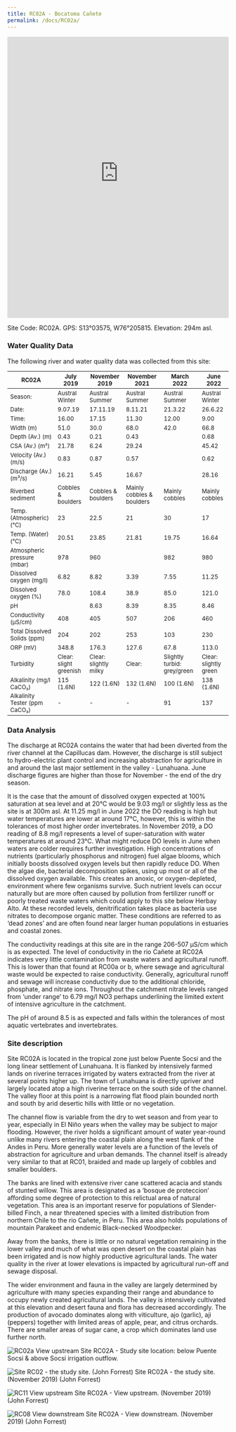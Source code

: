 ```yaml
---
title: RC02A - Bocatoma Cañete
permalink: /docs/RC02a/
---
```

<style scoped>
table {
  font-size: 13px;
}
</style>
<iframe width="100%" height="640" allowfullscreen style="border-style:none;" src="https://cavep-undc-hosting.netlify.com/sites/RC02a/app-files/"></iframe>


Site Code: RC02A.  GPS: S13°03575, W76°205815. Elevation: 294m asl.


### Water Quality Data

The following river and water quality data was collected from this site:


|     RC02A                            |     July 2019                   |     November 2019              |     November 2021                |     March 2022                       |     June 2022                |
|--------------------------------------|---------------------------------|--------------------------------|----------------------------------|--------------------------------------|------------------------------|
|     Season:                          |     Austral Winter              |     Austral Summer             |     Austral Summer               |     Austral Summer                   |     Austral Winter           |
|     Date:                            |     9.07.19                   |     17.11.19                 |     8.11.21                    |     21.3.22                        |     26.6.22                  |
|     Time:                            |     16.00                       |     17.15                      |     11.30                        |     12.00                            |     9.00                     |
|     Width (m)                        |     51.0                        |     30.0                       |     68.0                         |     42.0                             |     66.8                     |
|     Depth (Av.) (m)                  |     0.43                        |     0.21                       |     0.43                         |                                      |     0.68                     |
|     CSA (Av.) (m²)                   |     21.78                       |     6.24                       |     29.24                        |                                      |     45.42                    |
|     Velocity (Av.) (m/s)             |     0.83                        |     0.87                       |     0.57                         |                                      |     0.62                     |
|     Discharge (Av.) (m³/s)           |     16.21                       |     5.45                       |     16.67                        |                                      |     28.16                    |
|     Riverbed sediment                |     Cobbles & boulders          |     Cobbles & boulders         |     Mainly cobbles & boulders    |     Mainly cobbles                   |     Mainly cobbles           |
|     Temp. (Atmospheric) (°C)         |     23                          |     22.5                       |     21                           |     30                               |     17                       |
|     Temp. (Water) (°C)               |     20.51                       |     23.85                      |     21.81                        |     19.75                            |     16.64                    |
|     Atmospheric pressure (mbar)      |     978                         |     960                        |                                  |     982                              |     980                      |
|     Dissolved oxygen (mg/l)          |     6.82                        |     8.82                       |     3.39                         |     7.55                             |     11.25                    |
|     Dissolved oxygen (%)             |     78.0                        |     108.4                      |     38.9                         |     85.0                             |     121.0                    |
|     pH                               |                                 |     8.63                       |     8.39                         |     8.35                             |     8.46                     |
|     Conductivity (µS/cm)             |     408                         |     405                        |     507                          |     206                              |     460                      |
|     Total Dissolved Solids (ppm)     |     204                         |     202                        |     253                          |     103                              |     230                      |
|     ORP (mV)                         |     348.8                       |     176.3                      |     127.6                        |     67.8                             |     113.0                    |
|     Turbidity                        |     Clear:   slight greenish    |     Clear:   slightly milky    |     Clear:                       |     Slightly   turbid: grey/green    |     Clear: slightly green    |
|     Alkalinity (mg/l CaCO₃)          |     115 (1.6N)                  |     122 (1.6N)                 |     132 (1.6N)                   |     100 (1.6N)                       |     138 (1.6N)               |
|     Alkalinity Tester (ppm CaCO₃)    |     -                           |     -                          |     -                            |     91                               |     137                      |


### Data Analysis
The discharge at RC02A contains the water that had been diverted from the river channel at the Capillucas dam. However, the discharge is still subject to  hydro-electric plant control and increasing abstraction for agriculture in and around the last major settlement in the valley - Lunahuana. June discharge figures are higher than those for November - the end of the dry season.

It is the case that the amount of dissolved oxygen expected at 100% saturation at sea level and at 20°C would be 9.03 mg/l or slightly less as the site is at 300m asl. At 11.25 mg/l in June 2022 the DO reading is high but water temperatures are lower at around 17°C, however, this is within the tolerances of most higher order invertebrates. In November 2019, a DO reading of 8.8 mg/l represents a level of super-saturation with water temperatures at around 23°C. What might reduce DO levels in June when waters are colder requires further investigation. High concentrations of nutrients (particularly phosphorus and nitrogen) fuel algae blooms, which initially boosts dissolved oxygen levels but then rapidly reduce DO. When the algae die, bacterial decomposition spikes, using up most or all of the dissolved oxygen available. This creates an anoxic, or oxygen-depleted, environment where few organisms survive. Such nutrient levels can occur naturally but are more often caused by pollution from fertilizer runoff or poorly treated waste waters which could apply to this site below Herbay Alto. At these recorded levels, denitrification takes place as bacteria use nitrates to decompose organic matter. These conditions are referred to as ‘dead zones’ and are often found near larger human populations in estuaries and coastal zones. 

The conductivity readings at this site are in the range 206-507 µS/cm which is as expected. The level of conductivity in the rio Cañete at RC02A indicates very little contamination from waste waters and agricultural runoff. This is lower than that found at RC00a or b, where sewage and agricultural waste would be expected to raise conductivity. Generally, agricultural runoff and sewage will increase conductivity due to the additional chloride, phosphate, and nitrate ions. Throughout the catchment nitrate levels ranged from ‘under range’ to 6.79 mg/l NO3 perhaps underlining the limited extent of intensive agriculture in the catchment.

The pH of around 8.5 is as expected and falls within the tolerances of most aquatic vertebrates and invertebrates.


### Site description
Site RC02A is located in the tropical zone just below Puente Socsi and the long linear settlement of Lunahuana. It is flanked by intensively farmed lands on riverine terraces irrigated by waters extracted from the river at several points higher up. The town of Lunahuana is directly upriver and largely located atop a high riverine terrace on the south side of the channel. The valley floor at this point is a narrowing flat flood plain bounded north and south by arid desertic hills with little or no vegetation.

The channel flow is variable from the dry to wet season and from year to year, especially in El Niño years when the valley may be subject to major  flooding. However, the river holds a significant amount of water year-round unlike many rivers entering the coastal plain along the west flank of the Andes in Peru. More generally water levels are a function of the levels of abstraction for agriculture and urban demands. The channel itself is already very similar to that at RC01, braided and made up largely of cobbles and smaller boulders. 

The banks are lined with extensive river cane scattered acacia and stands of stunted willow. This area is designated as a ‘bosque de proteccion’ affording some degree of protection to this relictual area of natural vegetation. This area is an important reserve for populations of Slender-billed Finch, a near threatened species with a limited distribution from northern Chile to the rio Cañete, in Peru. This area also holds populations of mountain Parakeet and endemic Black-necked Woodpecker. 

Away from the banks, there is little or no natural vegetation remaining in the lower valley and much of what was open desert on the coastal plain has been irrigated and is now highly productive agricultural lands. The water quality in the river at lower elevations is impacted by agricultural run-off and sewage disposal. 

The wider environment and fauna in the valley are largely determined by agriculture with many species expanding their range and abundance to occupy newly created agricultural lands. The valley is intensively cultivated at this elevation and desert fauna and flora has decreased accordingly. The production of avocado dominates along with viticulture, ajo (garlic), aji (peppers) together with limited areas of apple, pear, and citrus orchards. There are smaller areas of sugar cane, a crop which dominates land use further north. 


![RC02a View upstream](/assets/SiteDescriptions/RC02/RC02aBelowPuenteSocsi.jpg)
Site RC02A - Study site location: below Puente Socsi & above Socsi irrigation outflow.


![Site RC02 - the study site. (John Forrest)](/assets/SiteDescriptions/RC02/RC02Studysite.JPG)
Site RC02A - the study site.  (November 2019) (John Forrest)


![RC11 View upstream](/assets/SiteDescriptions/RC02/RC02Viewupstream.JPG)
Site RC02A - View upstream.  (November 2019) (John Forrest)


![RC08 View downstream](/assets/SiteDescriptions/RC02/RC02Viewdownstream.JPG)
Site RC02A - View downstream.  (November 2019) (John Forrest)
